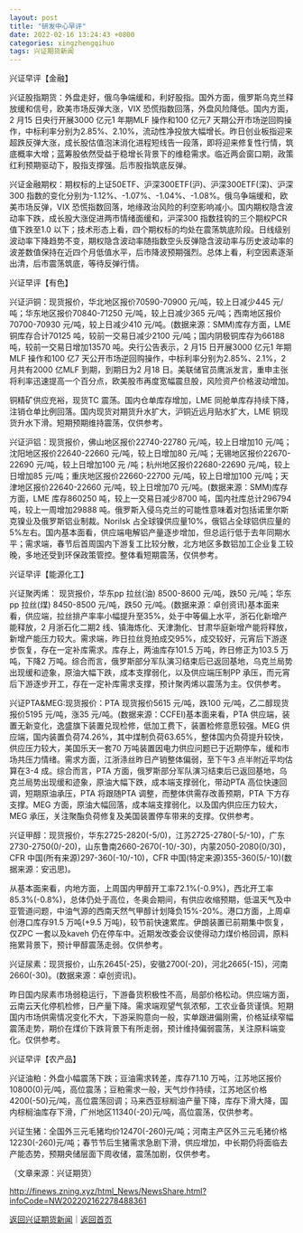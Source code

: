 ```yaml
---
layout: post
title: "研发中心早评"
date: 2022-02-16 13:24:43 +0800
categories: xingzhengqihuo
tags: 兴证期货新闻
---
```

<p>兴证早评【金融】</p>
 <p>兴证股指期货：外盘走好，俄乌争端缓和，利好股指。国外方面，俄罗斯乌克兰释放缓和信号，欧美市场反弹大涨，VIX 恐慌指数回落，外盘风险降低。国内方面，2 月15 日央行开展3000 亿元1 年期MLF 操作和100 亿元7 天期公开市场逆回购操作，中标利率分别为2.85%、2.10%，流动性净投放大幅增长。昨日创业板指迎来超跌反弹大涨，成长股估值泡沫消化进程短线告一段落，即将迎来修复性行情，筑底概率大增；蓝筹股依然受益于稳增长背景下的维稳需求。临近两会窗口期，政策红利预期驱动下，股指支撑强。后市股指筑底反弹。</p>
 <p>兴证金融期权：期权标的上证50ETF、沪深300ETF(沪)、沪深300ETF(深)、沪深300 指数的变化分别为-1.12%、-1.07%、-1.04%、-1.08%。俄乌争端缓和，欧美市场反弹，VIX 恐慌指数回落，地缘政治风险的利空影响减小。国内期权隐含波动率下跌，成长股大涨促进两市情绪面缓和，沪深300 指数挂钩的三个期权PCR 值下跌至1.0 以下；技术形态上看，四个期权标的均处在震荡筑底阶段。日线级别波动率下降趋势不变，期权隐含波动率随指数空头反弹隐含波动率与历史波动率的波差数值保持在近四个月低值水平，后市降波预期强烈。总体上看，利空因素逐渐出清，后市震荡筑底，等待反弹行情。</p>
 <p>兴证早评【有色】</p>
 <p>兴证沪铜：现货报价，华北地区报价70590-70900 元/吨，较上日减少445 元/吨；华东地区报价70840-71250 元/吨，较上日减少365 元/吨；西南地区报价70700-70930 元/吨，较上日减少410 元/吨。(数据来源：SMM)库存方面，LME 铜库存合计70125 吨，较前一交易日减少2100 元/吨；国内阴极铜库存为66188 吨，较前一交易日增加13570 吨。央行公告表示，2 月15 日开展3000 亿元1 年期MLF 操作和100 亿7 天公开市场逆回购操作，中标利率分别为2.85%、2.1%，2 月共有2000 亿MLF 到期，到期日为2 月18 日。美联储官员鹰派发言，重申主张将利率迅速提高一个百分点，欧美股市再度宽幅震旦股，风险资产价格波动增加。</p>
 <p>铜精矿供应充裕，现货TC 震荡。国内仓单库存增加，LME 同舱单库存持续下降，注销仓单比例回落。国内现货对期货升水扩大，沪铜近远月贴水扩大，LME 铜现货升水下滑。短期预期维持震荡，仅供参考。</p>
 <p>兴证沪铝：现货报价，佛山地区报价22740-22780 元/吨，较上日增加10 元/吨；沈阳地区报价22640-22660 元/吨，较上日增加80 元/吨；无锡地区报价22670-22690 元/吨，较上日增加100 元 /吨；杭州地区报价22680-22690 元/吨，较上日增加85 元/吨；重庆地区报价22660-22700 元/吨，较上日增加100 元/吨；天津地区报价22640-22660 元/吨，较上日增加70 元/吨。(数据来源：SMM)库存方面，LME 库存860250 吨，较上一交易日减少8700 吨，国内社库总计296794吨，较上一周增加29888 吨。俄罗斯入侵乌克兰的可能性意味着对包括诺里尔斯克镍业及俄罗斯铝业制裁。Norilsk 占全球镍供应量10%，俄铝占全球铝供应量的5%左右。国内基本面看，供应端电解铝产量逐步增加，但总运行低于去年同期水平；需求端，春节后首周国内下游复工比较分散，北方地区多数铝加工企业复工较晚，多地还受到环保政策管控。整体看短期震荡，仅供参考。</p>
 <p>兴证早评【能源化工】</p>
 <p>兴证聚丙烯： 现货报价，华东pp 拉丝(油) 8500-8600 元/吨，跌50 元/吨；华东pp 拉丝(煤) 8450-8500 元/吨，跌50 元/吨。(数据来源：卓创资讯)基本面来看，供应端，拉丝排产率率小幅提升至35%，处于中等偏上水平，浙石化新增产能释放，2 月浙石化二期2 线、镇海炼化、天津渤化、甘肃华庭新增产能将释放，新增产能压力较大。需求端，昨日拉丝竞拍成交95%，成交较好，元宵后下游逐步恢复，存在一定补库需求。库存上，两油库存101.5 万吨，昨日修正为103.5 万吨，下降2 万吨。综合而言，俄罗斯部分军队演习结束后已返回基地，乌克兰局势出现缓和迹象，原油大幅下跌，成本支撑弱化，以及供应端压制PP 承压，而元宵后下游逐步开工，存在一定补库需求支撑，预计聚丙烯以震荡为主。仅供参考。</p>
 <p>兴证PTA&MEG:现货报价：PTA 现货报价5615 元/吨，跌100 元/吨，乙二醇现货报价5195 元/吨，涨35 元/吨。(数据来源：CCFEI)基本面来看，PTA 供应端，装置无新变化，逸盛旗下装置兑现检修，低加工费下，装置检修意愿较强。MEG 供应端，国内装置负荷74.26%，其中煤制负荷63.65%，整体国内负荷提升较快，供应压力较大，美国乐天一套70 万吨装置因电力供应问题已于近期停车，缓和市场共压力情绪。需求方面，江浙涤丝昨日产销整体偏弱，至下午3 点半附近平均估算在3-4 成。综合而言，PTA 方面，俄罗斯部分军队演习结束后已返回基地，乌克兰局势出现缓和迹象，原油大幅下跌，成本端支撑弱化，带动PTA 高位快速回调，短期原油承压，PTA 将跟随PTA 调整，而整体供需存改善预期，PTA 下方存支撑。MEG 方面，原油大幅回落，成本端支撑弱化，以及国内供应压力较大，MEG 承压，关注聚酯负荷修复及美国装置停车带来的支撑。仅供参考。</p>
 <p>兴证甲醇：现货报价，华东2725-2820(-5/0)，江苏2725-2780(-5/-10)，广东2730-2750(0/-20)，山东鲁南2660-2670(-10/-30)，内蒙2050-2080(0/30)，CFR 中国(所有来源)297-360(-10/-10)，CFR 中国(特定来源)355-360(5/-10)(数据来源：安迅思)。</p>
 <p>从基本面来看，内地方面，上周国内甲醇开工率72.1%(-0.9%)，西北开工率85.3%(-0.8%)，总体仍处于高位，冬奥会期间，有供应收缩预期，低温天气及中亚管道问题，中油气源的西南天然气甲醇计划降负15%-20%。港口方面，上周卓创港口库存91.5 万吨(+9.5 万吨)，较节前快速累库。伊朗装置已前期集中恢复，仅ZPC 一套以及kaveh 仍在停车中。近期发改委会议使得动力煤价格回调，原料拖累背景下，预计甲醇震荡走弱。仅供参考。</p>
 <p>兴证尿素：现货报价，山东2645(-25)，安徽2700(-20)，河北2665(-15)，河南2660(-30)。(数据来源：卓创资讯)。</p>
 <p>昨日国内尿素市场弱稳运行，下游备货积极性不高，局部价格松动。供应端方面，云南云天化停机检修，日产量下降。需求端观望气氛浓郁，工农业备货谨慎。短期国内市场供需情况变化不大，下游采购意向一般，实单跟进偏刚需，价格延续窄幅震荡走势，期价在煤价下跌背景下有所走弱，预计维持偏弱震荡，关注原料端变化。仅供参考。</p>
 <p>兴证早评【农产品】</p>
 <p>兴证油粕：外盘小幅震荡下跌；豆油需求转差，库存71.10 万吨，江苏地区报价10800(0)元/吨，高位震荡；豆粕需求一般，天气炒作持续，江苏地区价格4200(-50)元/吨，高位震荡回调；马来西亚棕榈油产量下降，库存下滑大降，国内棕榈油库存下滑，广州地区11340(-20)元/吨，高位震荡，仅供参考。</p>
 <p>兴证生猪：全国外三元毛猪均价12470(-260)元/吨；河南主产区外三元毛猪价格12230(-260)元/吨；春节节后生猪需求急剧下滑，供应增加，中长期仍将面临去产能态势，预期央储层面下周收储，震荡加剧，仅供参考。</p><p class="em_media">（文章来源：兴证期货）</p>

<http://finews.zning.xyz/html_News/NewsShare.html?infoCode=NW202202162278488361>

[返回兴证期货新闻](//finews.withounder.com/category/xingzhengqihuo.html)｜[返回首页](//finews.withounder.com/)